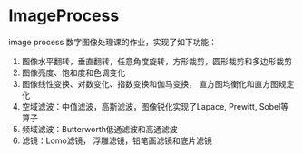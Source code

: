 # ImageProcess
image process 
数字图像处理课的作业，实现了如下功能：   
1. 图像水平翻转，垂直翻转，任意角度旋转，方形裁剪，圆形裁剪和多边形裁剪  
2. 图像亮度、饱和度和色调变化   
3. 图像线性变换、对数变化、指数变换和伽马变换， 直方图均衡化和直方图规定化   
4. 空域滤波：中值滤波，高斯滤波，图像锐化实现了Lapace, Prewitt, Sobel等算子   
5. 频域滤波：Butterworth低通滤波和高通滤波   
6. 滤镜：Lomo滤镜， 浮雕滤镜，铅笔画滤镜和底片滤镜

